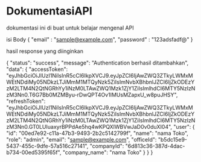 # DokumentasiAPI
dokumentasi ini di buat untuk belajar mengenal API

isi Body 
{
    "email" : "sample@example.com",
    "password" : "123adsfadf@"
}

hasil response yang diinginkan 

{
    "status": "success",
    "message": "Authentication berhasil ditambahkan",
    "data": {
        "accessToken": "eyJhbGciOiJIUzI1NiIsInR5cCI6IkpXVCJ9.eyJpZCI6IjAwZWQ3ZTkyLWMxMWEtNDdiMy05NDkzLTJiMmM1MTQyNzk5ZiIsImNvbXBhbnlJZCI6IjZkODEzYzM2LTM4N2QtNGRhYy1iNzM0LTAwZWQ1Mzk1ZjY1ZiIsImlhdCI6MTY5NzIzNzM3Nn0.T6G7Bb0MZMByu-rDwQPT4Ov1IMUsMZapxU_w8puJHSY",
        "refreshToken": "eyJhbGciOiJIUzI1NiIsInR5cCI6IkpXVCJ9.eyJpZCI6IjAwZWQ3ZTkyLWMxMWEtNDdiMy05NDkzLTJiMmM1MTQyNzk5ZiIsImNvbXBhbnlJZCI6IjZkODEzYzM2LTM4N2QtNGRhYy1iNzM0LTAwZWQ1Mzk1ZjY1ZiIsImlhdCI6MTY5NzIzNzM3Nn0.GT0LUIuaxyrBPPdAe5hq4wKPQXlWBVwJaD0v0duXI04",
        "user": {
            "id": "00ed7e92-c11a-47b3-9493-2b2c5142799f",
            "name": "nama Toko",
            "role": "admin",
            "email": "sample@example.com",
            "officeId": "b5dc15e9-5437-455c-9dfe-57a516c27141",
            "companyId": "6d813c36-387d-4dac-b734-00ed5395f65f",
            "company_name": "nama Toko"
        }
    }
}
